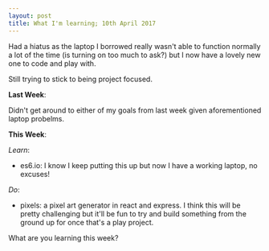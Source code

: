 ```yaml
---
layout: post
title: What I'm learning; 10th April 2017
---
```


Had a hiatus as the laptop I borrowed really wasn't able to function normally a lot of the time (is turning on too much to ask?) but I now have a lovely new one to code and play with.

Still trying to stick to being project focused.

__Last Week__:

Didn't get around to either of my goals from last week given aforementioned laptop probelms.

__This Week__:

_Learn_:

- es6.io: I know I keep putting this up but now I have a working laptop, no excuses!

_Do_:

- pixels:  a pixel art generator in react and express. I think this will be pretty challenging but it'll be fun to try and build something from the ground up for once that's a play project.

What are you learning this week?
